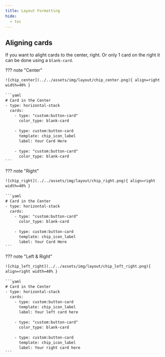 ```yaml
---
title: Layout Formatting
hide:
  - toc
---
```


## Aligning cards

If you want to alight cards to the center, right. Or only 1 card on the right it can be done using a `blank-card`.

<!-- markdownlint-disable -->
??? note "Center"

    ![chip_center](../../assets/img/layout/chip_center.png){ align=right width=40% }

    ```yaml
    # Card in the Center
    - type: horizontal-stack
      cards:
        - type: "custom:button-card"
          color_type: blank-card

        - type: custom:button-card
          template: chip_icon_label
          label: Your Card Here

        - type: "custom:button-card"
          color_type: blank-card
    ```

??? note "Right"

    ![chip_right](../../assets/img/layout/chip_right.png){ align=right width=40% }

    ```yaml
    # Card in the Center
    - type: horizontal-stack
      cards:
        - type: "custom:button-card"
          color_type: blank-card

        - type: custom:button-card
          template: chip_icon_label
          label: Your Card Here
    ```

??? note "Left & Right"

    ![chip_left_right](../../assets/img/layout/chip_left_right.png){ align=right width=40% }

    ```yaml
    # Card in the Center
    - type: horizontal-stack
      cards:
        - type: custom:button-card
          template: chip_icon_label
          label: Your left card here

        - type: "custom:button-card"
          color_type: blank-card

        - type: custom:button-card
          template: chip_icon_label
          label: Your right card here
    ```
<!-- markdownlint-enable -->
